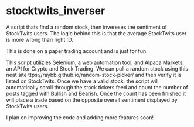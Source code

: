 # stocktwits_inverser
A script thats find a random stock, then invereses the sentiment of StockTwits users. The logic behind this is that the average StockTwits user is more wrong than right :D. 

This is done on a paper trading account and is just for fun.

This script utilizies Selenium, a web automation tool, and Alpaca Markets, an API for Crypto and Stock Trading. We can pull a random stock using this neat site ttps://raybb.github.io/random-stock-picker/ and then verify it is listed on StockTwits. Once we have a valid stock, the script will automatically scroll through the stock tickers feed and count the number of posts tagged with Bullish and Bearish. Once the count has been finished it will place a trade based on the opposite overall sentiment displayed by StockTwits users.

I plan on improving the code and adding more features soon! 
